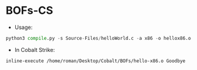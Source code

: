 # BOFs-CS
* Usage:
```Python
python3 compile.py -s Source-Files/helloWorld.c -a x86 -o hellox86.o
```
* In Cobalt Strike:
```bash
inline-execute /home/roman/Desktop/Cobalt/BOFs/hello-x86.o Goodbye 
```
